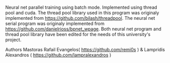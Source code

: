 Neural net parallel training using batch mode.
Implemented using thread pool and cuda. 
The thread pool library used in this program was originaly implemented from https://github.com/bilash/threadpool.
The neural net serial program was originaly implemented from https://github.com/danielrioss/bpnet_wpage.
Both neural net program and thread pool library have been edited for the needs of this university's project.

Authors Mastoras Rafail Evangelos( https://github.com/remi0s ) & Lampridis Alexandros ( https://github.com/lampralexandros )
